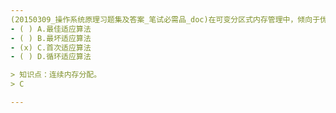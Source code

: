 ```yaml
---
(20150309_操作系统原理习题集及答案_笔试必需品_doc)在可变分区式内存管理中，倾向于优先使用低址部分空闲区的算法是﹎﹎﹎﹎。
- ( ) A.最佳适应算法 
- ( ) B.最坏适应算法 
- (x) C.首次适应算法 
- ( ) D.循环适应算法

> 知识点：连续内存分配。
> C

---
```

